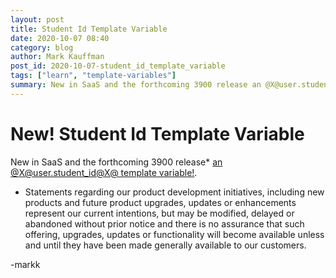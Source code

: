 ```yaml
---
layout: post
title: Student Id Template Variable
date: 2020-10-07 08:40
category: blog
author: Mark Kauffman
post_id: 2020-10-07-student_id_template_variable
tags: ["learn", "template-variables"]
summary: New in SaaS and the forthcoming 3900 release an @X@user.student_id@X@ template variable!
---
```


# New! Student Id Template Variable

New in SaaS and the forthcoming 3900 release\* [an @X@user.student_id@X@ template variable!](https://docs.anthology.com/docs/REST%20APIs/Learn/Advanced/dynamic-rendering-with-template-variables).

- Statements regarding our product development initiatives, including new products and future product upgrades, updates or enhancements represent our current intentions, but may be modified, delayed or abandoned without prior notice and there is no assurance that such offering, upgrades, updates or functionality will become available unless and until they have been made generally available to our customers.

-markk
